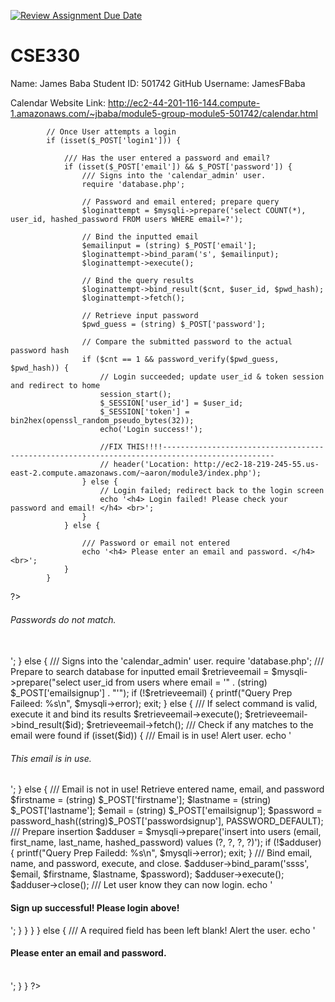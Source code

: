 [![Review Assignment Due Date](https://classroom.github.com/assets/deadline-readme-button-8d59dc4de5201274e310e4c54b9627a8934c3b88527886e3b421487c677d23eb.svg)](https://classroom.github.com/a/IleuAL3W)
# CSE330
Name: James Baba 
Student ID: 501742 
GitHub Username: JamesFBaba

Calendar Website Link:
http://ec2-44-201-116-144.compute-1.amazonaws.com/~jbaba/module5-group-module5-501742/calendar.html




            // Once User attempts a login
            if (isset($_POST['login1'])) {

                /// Has the user entered a password and email?
                if (isset($_POST['email']) && $_POST['password']) {
                    /// Signs into the 'calendar_admin' user.
                    require 'database.php';

                    // Password and email entered; prepare query
                    $loginattempt = $mysqli->prepare('select COUNT(*), user_id, hashed_password FROM users WHERE email=?');

                    // Bind the inputted email
                    $emailinput = (string) $_POST['email'];
                    $loginattempt->bind_param('s', $emailinput);
                    $loginattempt->execute();

                    // Bind the query results
                    $loginattempt->bind_result($cnt, $user_id, $pwd_hash);
                    $loginattempt->fetch();

                    // Retrieve input password
                    $pwd_guess = (string) $_POST['password'];

                    // Compare the submitted password to the actual password hash
                    if ($cnt == 1 && password_verify($pwd_guess, $pwd_hash)) {
                        // Login succeeded; update user_id & token session and redirect to home
                        session_start();
                        $_SESSION['user_id'] = $user_id;
                        $_SESSION['token'] = bin2hex(openssl_random_pseudo_bytes(32));
                        echo('Login success!');

                        //FIX THIS!!!!-----------------------------------------------------------------------------------------------
                        // header('Location: http://ec2-18-219-245-55.us-east-2.compute.amazonaws.com/~aaron/module3/index.php');
                    } else {
                        // Login failed; redirect back to the login screen
                        echo '<h4> Login failed! Please check your password and email! </h4> <br>';
                    }
                } else {

                    /// Password or email not entered
                    echo '<h4> Please enter an email and password. </h4> <br>';
                }
            }

?>

<!-- MODULE 3 SIGNUP -->

<?php
        /// Once the user clicks signup
        if (isset($_POST['signupstart'])) {

            /// Has the user entered an email, password, first name, and last name?
            if (isset($_POST['emailsignup']) && isset($_POST['passwordsignup']) && isset($_POST['passwordsignupconfirm']) && isset($_POST['firstname']) && isset($_POST['lastname'])) {
                
                /// Check if the passwords do not match 
                if ($_POST['passwordsignup'] != $_POST['passwordsignupconfirm']) {
                    
                    // Passwords do not match! Alert the user. 
                    echo '<br> <h6> Passwords do not match. </h6> <br>';
                } else {
                    /// Signs into the 'calendar_admin' user.
                    require 'database.php';

                    /// Prepare to search database for inputted email
                    $retrieveemail = $mysqli->prepare("select user_id from users where email = '" . (string) $_POST['emailsignup'] . "'");
                    if (!$retrieveemail) {
                        printf("Query Prep Faileed: %s\n", $mysqli->error);
                        exit;
                    } else {

                        /// If select command is valid, execute it and bind its results 
                        $retrieveemail->execute();
                        $retrieveemail->bind_result($id);
                        $retrieveemail->fetch();

                        /// Check if any matches to the email were found
                        if (isset($id)) {

                            /// Email is in use! Alert user.
                            echo '<h6> This email is in use. </h6>';
                        } else {

                            /// Email is not in use! Retrieve entered name, email, and password
                            $firstname = (string) $_POST['firstname'];
                            $lastname = (string) $_POST['lastname'];
                            $email = (string) $_POST['emailsignup'];
                            $password = password_hash((string)$_POST['passwordsignup'], PASSWORD_DEFAULT);

                            /// Prepare insertion
                            $adduser = $mysqli->prepare('insert into users (email, first_name, last_name, hashed_password) values (?, ?, ?, ?)');
                            if (!$adduser) {
                                printf("Query Prep Failedd: %s\n", $mysqli->error);
                                exit;
                            }

                            /// Bind email, name, and password, execute, and close. 
                            $adduser->bind_param('ssss', $email, $firstname, $lastname, $password);
                            $adduser->execute();
                            $adduser->close();

                            /// Let user know they can now login.
                            echo '<h4> Sign up successful! Please login above! </h4>';
                        }
                    }
                }
            } else {

                /// A required field has been left blank! Alert the user. 
                echo '<h4>Please enter an email and password. </h4><br>';
            }
        }
?>